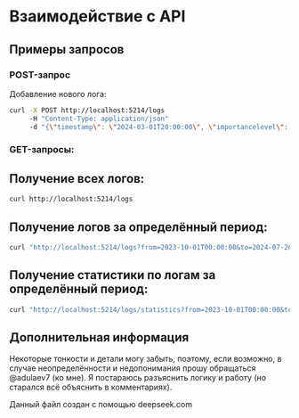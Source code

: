 # Взаимодействие с API

## Примеры запросов

### POST-запрос
Добавление нового лога:
```bash
curl -X POST http://localhost:5214/logs 
     -H "Content-Type: application/json" 
     -d "{\"timestamp\": \"2024-03-01T20:00:00\", \"importancelevel\": \"NOWAY\", \"message\": \"Failed to connect\"}"
```
### GET-запросы:
## Получение всех логов:

```bash
curl http://localhost:5214/logs
```
## Получение логов за определённый период:

```bash
curl "http://localhost:5214/logs?from=2023-10-01T00:00:00&to=2024-07-26T23:59:59"
```
## Получение статистики по логам за определённый период:
```bash
curl "http://localhost:5214/logs/statistics?from=2023-10-01T00:00:00&to=2024-07-26T23:59:59"
```
## Дополнительная информация
Некоторые тонкости и детали могу забыть, поэтому, если возможно, в случае неопределённости и недопонимания прошу обращаться @adulaev7 (ко мне). Я постараюсь разъяснить логику и работу (но старался всё объяснить в комментариях).

Данный файл создан с помощью deepseek.com